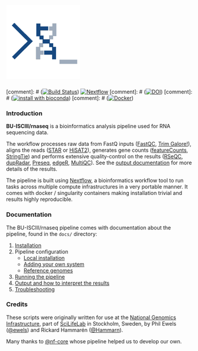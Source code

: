 # ![nf-core/rnaseq](docs/images/BU_ISCIII_logo.png)

[comment]: # ([![Build Status](https://travis-ci.org/nf-core/rnaseq.svg?branch=master)](https://travis-ci.org/nf-core/rnaseq))
[![Nextflow](https://img.shields.io/badge/nextflow-%E2%89%A50.32.0-brightgreen.svg)](https://www.nextflow.io/)
[comment]: # ([![DOI](https://zenodo.org/badge/127293091.svg)](https://zenodo.org/badge/latestdoi/127293091))
[comment]: # ([![install with bioconda](https://img.shields.io/badge/install%20with-bioconda-brightgreen.svg)](http://bioconda.github.io/))
[comment]: # ([![Docker](https://img.shields.io/docker/automated/nfcore/rnaseq.svg)](https://hub.docker.com/r/nfcore/rnaseq/))


### Introduction

**BU-ISCIII/rnaseq** is a bioinformatics analysis pipeline used for RNA sequencing data.

The workflow processes raw data from FastQ inputs ([FastQC](https://www.bioinformatics.babraham.ac.uk/projects/fastqc/), [Trim Galore!](https://www.bioinformatics.babraham.ac.uk/projects/trim_galore/)), aligns the reads ([STAR](https://github.com/alexdobin/STAR) or [HiSAT2](https://ccb.jhu.edu/software/hisat2/index.shtml)), generates gene counts ([featureCounts](http://bioinf.wehi.edu.au/featureCounts/), [StringTie](https://ccb.jhu.edu/software/stringtie/)) and performs extensive quality-control on the results ([RSeQC](http://rseqc.sourceforge.net/), [dupRadar](https://bioconductor.org/packages/release/bioc/html/dupRadar.html), [Preseq](http://smithlabresearch.org/software/preseq/), [edgeR](https://bioconductor.org/packages/release/bioc/html/edgeR.html), [MultiQC](http://multiqc.info/)). See the [output documentation](docs/output.md) for more details of the results.

The pipeline is built using [Nextflow](https://www.nextflow.io), a bioinformatics workflow tool to run tasks across multiple compute infrastructures in a very portable manner. It comes with docker / singularity containers making installation trivial and results highly reproducible.

### Documentation
The BU-ISCIII/rnaseq pipeline comes with documentation about the pipeline, found in the `docs/` directory:

1. [Installation](docs/installation.md)
2. Pipeline configuration
    * [Local installation](docs/configuration/local.md)
    * [Adding your own system](docs/configuration/adding_your_own.md)
    * [Reference genomes](docs/configuration/reference_genomes.md)
3. [Running the pipeline](docs/usage.md)
4. [Output and how to interpret the results](docs/output.md)
5. [Troubleshooting](docs/troubleshooting.md)

### Credits
These scripts were originally written for use at the [National Genomics Infrastructure](https://portal.scilifelab.se/genomics/), part of [SciLifeLab](http://www.scilifelab.se/) in Stockholm, Sweden, by Phil Ewels ([@ewels](https://github.com/ewels)) and Rickard Hammarén ([@Hammarn](https://github.com/Hammarn)).

Many thanks to [@nf-core](https://github.com/nf-core) whose pipeline helped us to develop our own.
